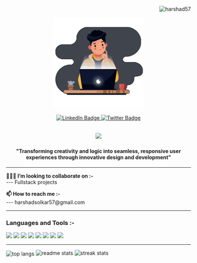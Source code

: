 <p align="right">   
<img src="https://komarev.com/ghpvc/?username=harshad57&label=Profile%20views&color=0e75b6&style=for-the-badge" alt="harshad57" />
</p>

<div align="center">
    <img width="250px" src="gif.gif" alt="Banner Image">
    <p align="center">
<a href="https://www.linkedin.com/in/harshad-solkar">
    <img src="https://img.shields.io/badge/LinkedIn-%230077B5.svg?style=for-the-badge&logo=Linkedin&logoColor=white" alt="LinkedIn Badge" />
  </a> 
 <a href="https://twitter.com/Harshad_57">
    <img src="https://img.shields.io/badge/Twitter-white?style=for-the-badge&logo=X&logoColor=black" alt="Twitter Badge" />
  </a> 
</p>
</div>

<div>
    <h2 align=center >
   <img src="https://readme-typing-svg.herokuapp.com/?font=Righteous&size=30&center=true&vCenter=true&duration=4000&lines=Hi+👋+,+i'm+Harshad+Solkar;" >
    </h2>
    <h4 align="center">"Transforming creativity and logic into seamless, responsive user experiences through innovative design and development"
</h4>
</div>

<hr>

<div>
    <p> <strong>👨🏻‍💻 I’m looking to collaborate on :-</strong><br>--- Fullstack projects</p>
    <p> <strong>📫 How to reach me :-</strong><br>--- harshadsolkar57@gmail.com</p>
</div>

<hr>

<h3 align="left">Languages and Tools :-</h3>
<p align="left"> 
      <img src="https://img.shields.io/badge/HTML-%23e34c26?style=for-the-badge&logo=Html5&logoColor=%23fff&logoSize=auto"> 
      <img src="https://img.shields.io/badge/CSS-blue?style=for-the-badge&logo=Css3&logoSize=auto"> 
      <img src="https://camo.githubusercontent.com/29d02b3669d6450d67e043cf5909e740dcb94c1e2306d88ac48b15b4ec55dc65/68747470733a2f2f696d672e736869656c64732e696f2f62616467652f6a6176617363726970742d2532333332333333302e7376673f7374796c653d666f722d7468652d6261646765266c6f676f3d6a617661736372697074266c6f676f436f6c6f723d253233463744463145">
<img src="https://img.shields.io/badge/Git-black?style=for-the-badge&logo=Git">
<img src="https://img.shields.io/badge/MYSQL-darkblue?style=for-the-badge&logo=MySql&logoColor=rgb(255%2C255%2C255)">
<img src="https://img.shields.io/badge/Vercel-black?style=for-the-badge&logo=vercel">
<img src="https://img.shields.io/badge/Programming-%230056b3?style=for-the-badge&logo=C&logoColor=white">
<img src="https://img.shields.io/badge/Tailwind%20CSS-%23112240?style=for-the-badge&logo=tailwindcss&logoColor=%2338BDF8">
</p>

<hr>

 <img width=325 align="center" src="https://github-readme-stats-salesp07.vercel.app/api/top-langs/?username=harshad57&hide=HTML&langs_count=8&layout=compact&theme=react&border_radius=10&size_weight=0.5&count_weight=0.5&exclude_repo=github-readme-stats" alt="top langs" />
  <img width=395 src="https://github-readme-stats-salesp07.vercel.app/api?username=harshad57&count_private=true&show_icons=true&theme=react&rank_icon=github&border_radius=10" alt="readme stats" />
  <img width=400 src="https://github-readme-streak-stats-salesp07.vercel.app/?user=harshad57&count_private=true&theme=react&border_radius=10" alt="streak stats"/>
